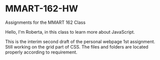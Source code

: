 # MMART-162-HW
Assignments for the MMART 162 Class

Hello, I'm Roberta, in this class to learn more about JavaScript. 

This is the interim second draft of the personal webpage 1st assignment. Still working on the grid part of CSS. The files and folders are located properly according to requirement.  
